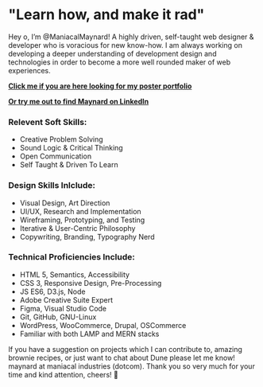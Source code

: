 # "Learn how, and make it rad"

Hey o, I’m @ManiacalMaynard! A highly driven, self-taught web designer & developer who is voracious for new know-how. I am always working on developing a deeper understanding of development design and technologies in order to become a more well rounded maker of web experiences.

**[Click me if you are here looking for my poster portfolio](https://maniacalmaynard.github.io/posterpage/)**

**[Or try me out to find Maynard on LinkedIn](https://www.linkedin.com/in/steven-maynard-chastain/)**

### Relevent Soft Skills:

- Creative Problem Solving
- Sound Logic & Critical Thinking
- Open Communication
- Self Taught & Driven To Learn

### Design Skills Inlclude:

- Visual Design, Art Direction
- UI/UX, Research and Implementation
- Wireframing, Prototyping, and Testing
- Iterative & User-Centric Philosophy
- Copywriting, Branding, Typography Nerd

### Technical Proficiencies Include:

- HTML 5, Semantics, Accessibility
- CSS 3, Responsive Design, Pre-Processing
- JS ES6, D3.js, Node
- Adobe Creative Suite Expert
- Figma, Visual Studio Code
- Git, GitHub, GNU-Linux
- WordPress, WooCommerce, Drupal, OSCommerce
- Familiar with both LAMP and MERN stacks

If you have a suggestion on projects which I can contribute to, amazing brownie recipes, or just want to chat about Dune please let me know! maynard at maniacal industries (dotcom). Thank you so very much for your time and kind attention, cheers! 🍻

<!-- Site is temporarily down for... reasons... [maniacalindustries.com](https://www.maniacalindustries.com/) 
 -->
<!---
ManiacalMaynard/ManiacalMaynard is a ✨ special ✨ repository because its `README.md` (this file) appears on your GitHub profile.
You can click the Preview link to take a look at your changes.
--->
